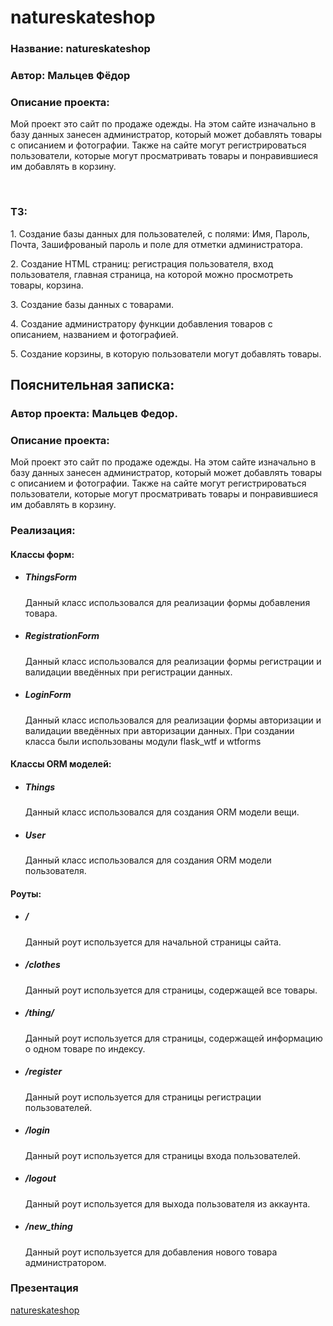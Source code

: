 # natureskateshop
<h3>Название: natureskateshop</h3>
<h3>Автор: Мальцев Фёдор</h3>
<div class="desription">
  <h3>Описание проекта:</h3>
  <p>Мой проект это сайт по продаже одежды. На этом сайте изначально в базу данных занесен администратор, который может добавлять товары с описанием и фотографии. Также на сайте могут регистрироваться пользователи, которые могут просматривать товары и понравившиеся им добавлять в корзину.</p>
<br>
<h3>ТЗ:</h3>
<p>1. Создание базы данных для пользователей, с полями: Имя, Пароль, Почта, Зашифрованый пароль и поле для отметки администратора.</div>
<p>2. Создание HTML страниц: регистрация пользователя, вход пользователя, главная страница, на которой можно просмотреть товары, корзина.</div>
<p>3. Создание базы данных с товарами.</div>
<p>4. Создание администратору функции добавления товаров с описанием, названием и фотографией.</div>
<p>5. Создание корзины, в которую пользователи могут добавлять товары.</div>

<br>
<h2>Пояснительная записка:</h2>
<h3>Автор проекта: Мальцев Федор.</h3>
  <h3>Описание проекта:</h3>
  <p>Мой проект это сайт по продаже одежды. На этом сайте изначально в базу данных занесен администратор, который может добавлять товары с описанием и фотографии. Также на сайте могут регистрироваться пользователи, которые могут просматривать товары и понравившиеся им добавлять в корзину.</p>
<h3>Реализация:</h3>
<h4>Классы форм:</h4>
<ul>
  <li>
    <h5><strong>ThingsForm</strong></h5>
    <p>Данный класс использовался для реализации формы добавления товара.</p>
  </li>
  <li>
    <h5><strong>RegistrationForm</strong></h5>
    <p>Данный класс использовался для реализации формы регистрации и валидации введённых при регистрации данных.</p>
  </li>
  <li>
    <h5><strong>LoginForm</strong></h5>
    <p>Данный класс использовался для реализации формы авторизации и валидации введённых при авторизации данных. При создании класса были использованы модули flask_wtf и wtforms</p>
  </li>
</ul>
<h4>Классы ORM моделей:</h4>
<ul>
  <li>
    <h5><strong>Things</strong></h5>
    <p>Данный класс использовался для создания ORM модели вещи.</p>
  </li>
  <li>
    <h5><strong>User</strong></h5>
    <p>Данный класс использовался для создания ORM модели пользователя.</p>
  </li>
</ul>
<h4>Роуты:</h4>
<ul>
  <li>
    <h5><strong>/</strong></h5>
    <p>Данный роут используется для начальной страницы сайта.</p>
  </li>
  <li>
    <h5><strong>/clothes</strong></h5>
    <p>Данный роут используется для страницы, содержащей все товары.</p>
  </li>
  <li>
    <h5><strong>/thing/<int:id></strong></h5>
    <p>Данный роут используется для страницы, содержащей информацию о одном товаре по индексу.</p>
  </li>
  <li>
    <h5><strong>/register</strong></h5>
    <p>Данный роут используется для страницы регистрации пользователей.</p>
  </li>
  <li>
    <h5><strong>/login</strong></h5>
    <p>Данный роут используется для страницы входа пользователей.</p>
  </li>
    <li>
    <h5><strong>/logout</strong></h5>
    <p>Данный роут используется для выхода пользователя из аккаунта.</p>
  </li>
    <li>
    <h5><strong>/new_thing</strong></h5>
    <p>Данный роут используется для добавления нового товара администратором.</p>
  </li>
</ul>
<h3>Презентация</h3>
<a href="https://docs.google.com/presentation/d/1c2bQUr50rJlFe7q3O3HcyuMqWjarbCj3Vmc9LHdxOBA/edit?usp=sharing">natureskateshop</a>
